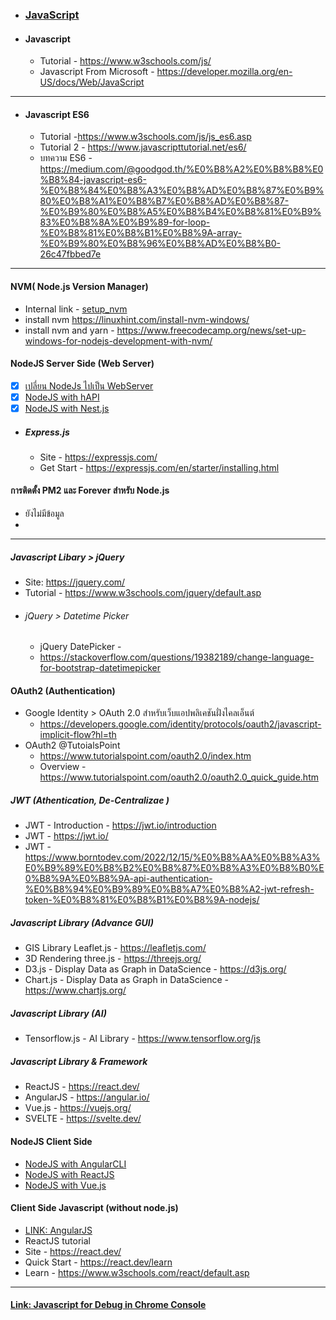 - ### [JavaScript](./dev/lang/javascript.md) 

- #### Javascript 
  - Tutorial - https://www.w3schools.com/js/
  - Javascript From Microsoft - https://developer.mozilla.org/en-US/docs/Web/JavaScript

***
- #### Javascript ES6 
  - Tutorial -https://www.w3schools.com/js/js_es6.asp
  - Tutorial 2 - https://www.javascripttutorial.net/es6/
  - บทความ ES6 - https://medium.com/@goodgod.th/%E0%B8%A2%E0%B8%B8%E0%B8%84-javascript-es6-%E0%B8%84%E0%B8%A3%E0%B8%AD%E0%B8%87%E0%B9%80%E0%B8%A1%E0%B8%B7%E0%B8%AD%E0%B8%87-%E0%B9%80%E0%B8%A5%E0%B8%B4%E0%B8%81%E0%B9%83%E0%B8%8A%E0%B9%89-for-loop-%E0%B8%81%E0%B8%B1%E0%B8%9A-array-%E0%B9%80%E0%B8%96%E0%B8%AD%E0%B8%B0-26c47fbbed7e

***
#### NVM( Node.js Version Manager)
- Internal link - [setup_nvm](./setup_nvm.md)
- install nvm https://linuxhint.com/install-nvm-windows/
- install nvm and yarn  - https://www.freecodecamp.org/news/set-up-windows-for-nodejs-development-with-nvm/

####  NodeJS Server Side (Web Server)
- [x] [เปลี่ยน NodeJs ไปเป็น WebServer ](./node_server/nodejs2webserver.md)
- [x] [NodeJS with hAPI](./node_server/nodejs2hapi.md)
- [x] [NodeJS with Nest.js](./node_server/nodejs2nestjs.md)
- ##### Express.js
  - Site  - https://expressjs.com/
  - Get Start - https://expressjs.com/en/starter/installing.html
 
#### การติดตั้ง PM2 และ Forever สำหรับ Node.js
- ยังไม่มีข้อมูล
- 
****
#####  Javascript Libary > jQuery
- Site: https://jquery.com/
- Tutorial - https://www.w3schools.com/jquery/default.asp
- ###### jQuery > Datetime Picker 
  - jQuery DatePicker - 
  - https://stackoverflow.com/questions/19382189/change-language-for-bootstrap-datetimepicker

#### OAuth2 (Authentication)
- Google Identity >  OAuth 2.0 สําหรับเว็บแอปพลิเคชันฝั่งไคลเอ็นต์
  - https://developers.google.com/identity/protocols/oauth2/javascript-implicit-flow?hl=th
- OAuth2 @TutoialsPoint
  - https://www.tutorialspoint.com/oauth2.0/index.htm
  - Overview - https://www.tutorialspoint.com/oauth2.0/oauth2.0_quick_guide.htm
##### JWT  (Athentication, De-Centralizae )
  - JWT - Introduction - https://jwt.io/introduction
  - JWT - https://jwt.io/
  - JWT  - https://www.borntodev.com/2022/12/15/%E0%B8%AA%E0%B8%A3%E0%B9%89%E0%B8%B2%E0%B8%87%E0%B8%A3%E0%B8%B0%E0%B8%9A%E0%B8%9A-api-authentication-%E0%B8%94%E0%B9%89%E0%B8%A7%E0%B8%A2-jwt-refresh-token-%E0%B8%81%E0%B8%B1%E0%B8%9A-nodejs/
  
##### Javascript Library (Advance GUI)
 - GIS Library Leaflet.js  - https://leafletjs.com/
 - 3D Rendering three.js  - https://threejs.org/
 - D3.js  - Display Data as Graph in DataScience -  https://d3js.org/
 - Chart.js  - Display Data as Graph in DataScience -  https://www.chartjs.org/


##### Javascript Library (AI)
 - Tensorflow.js  - AI Library - https://www.tensorflow.org/js

##### Javascript Library & Framework
 - ReactJS - https://react.dev/
 - AngularJS - https://angular.io/
 - Vue.js - https://vuejs.org/
 - SVELTE - https://svelte.dev/

#### NodeJS Client Side
-  [NodeJS with AngularCLI](./clientside/nodejs2angularcli.md)
-  [NodeJS with ReactJS](./clientside/nodejs2reactjs.md)
-  [NodeJS with Vue.js](./clientside/nodejs2vue.md)

#### Client Side Javascript (without node.js)
-   [LINK: AngularJS](./clientside/angularjs.md)
-   ReactJS tutorial 
  - Site - https://react.dev/
  - Quick Start - https://react.dev/learn
  - Learn - https://www.w3schools.com/react/default.asp

***

#### [Link: Javascript for Debug in Chrome Console](./clientside/chome_debug_javascript.md)
